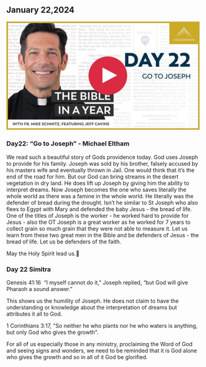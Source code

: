 ## January 22,2024 ##

[![Go to Joseph](https://raw.githubusercontent.com/linusjf/BIAY/main/January/jpgs/Day022.jpg)](https://youtu.be/N5QPHCYtr_c "Go to Joseph")

### Day22: “Go to Joseph” - Michael Eltham ###

We read such a beautiful story of Gods providence today. God uses Joseph to provide for his family. Joseph was sold by his brother, falsely accused by his masters wife and eventually thrown in Jail. One would think that it’s the end of the road for him. But our God can bring streams in the desert vegetation in dry land. He does lift up Joseph by giving him the ability to interpret dreams. Now Joseph becomes the one who saves literally the whole world as there was a famine in the whole world. He literally was the defender of bread during the drought. Isn’t he similar to St Joseph who also flees to Egypt with Mary and defended the baby Jesus - the bread of life. One of the titles of Joseph is the worker - he worked hard to provide for Jesus - also the OT Joseph is a great worker as he worked for 7 years to collect grain so much grain that they were not able to measure it. Let us learn from these two great men in the Bible and be defenders of Jesus - the bread of life. Let us be defenders of the faith. 

May the Holy Spirit lead us.🙏

### Day 22 Simitra ###

Genesis 41:16  “I myself cannot do it,” Joseph replied, “but God will give Pharaoh a sound answer.”

This shows us the humility of Joseph. He does not claim to have the understanding or knowledge about the interpretation of dreams but attributes it all to God.

1 Corinthians 3:17, "So neither he who plants nor he who waters is anything, but only God who gives the growth".

For all of us especially those in any ministry, proclaiming the Word of God and seeing signs and wonders, we need to be reminded that it is God alone who gives the growth and so in all of it God be glorified.
